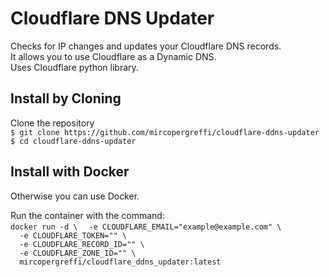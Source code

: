 # Cloudflare DNS Updater

Checks for IP changes and updates your Cloudflare DNS records.  
It allows you to use Cloudflare as a Dynamic DNS.  
Uses Cloudflare python library.  

## Install by Cloning
Clone the repository  
    `$ git clone https://github.com/mircopergreffi/cloudflare-ddns-updater`  
    `$ cd cloudflare-ddns-updater`  

## Install with Docker  
Otherwise you can use Docker.  

Run the container with the command:  
    `docker run -d \`
    `  -e CLOUDFLARE_EMAIL="example@example.com" \`  
    `  -e CLOUDFLARE_TOKEN="" \`  
    `  -e CLOUDFLARE_RECORD_ID="" \`  
    `  -e CLOUDFLARE_ZONE_ID="" \`  
    `  mircopergreffi/cloudflare_ddns_updater:latest`
